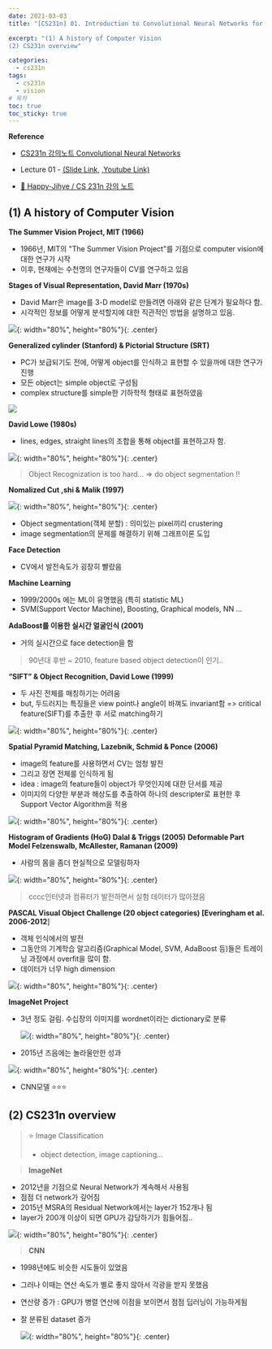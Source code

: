 ```yaml
---
date: 2021-03-03
title: "[CS231n] 01. Introduction to Convolutional Neural Networks for Visual Recognition"

excerpt: "(1) A history of Computer Vision
(2) CS231n overview"

categories: 
  - cs231n
tags: 
  - cs231n
  - vision
# 목차
toc: true  
toc_sticky: true 
---
```



**Reference**

- [CS231n 강의노트 Convolutional Neural Networks](http://cs231n.github.io/convolutional-networks/)

- Lecture 01 - [(Slide Link,](http://cs231n.stanford.edu/slides/2017/cs231n_2017_lecture1.pdf) [,Youtube Link)](https://www.youtube.com/watch?v=vT1JzLTH4G4&list=PLC1qU-LWwrF64f4QKQT-Vg5Wr4qEE1Zxk)

- [🌺 Happy-Jihye / CS 231n 강의 노트](https://happy-jihye.github.io/cs231n/cs231n-0/)


## (1) A history of Computer Vision

**The Summer Vision Project, MIT (1966)**

- 1966년, MIT의 "The Summer Vision Project"를 기점으로 computer vision에 대한 연구가 시작
- 이후, 현재에는 수천명의 연구자들이 CV를 연구하고 있음


**Stages of Visual Representation, David Marr (1970s)**

- David Marr은 image를 3-D model로 만들려면 아래와 같은 단계가 필요하다 함.
- 시각적인 정보를 어떻게 분석할지에 대한 직관적인 방법을 설명하고 있음.

![](/_posts/cs231n/images/lec1/image-20210302152311898.png){: width="80%", height="80%"}{: .center}



**Generalized cylinder (Stanford) & Pictorial Structure (SRT)**

- PC가 보급되기도 전에, 어떻게 object를 인식하고 표현할 수 있을까에 대한 연구가 진행
- 모든 object는 simple object로 구성됨
- complex structure를 simple한 기하학적 형태로 표현하였음

![]("/assets/images/cs231n/lec1/image-20210220154536301.png )



**David Lowe (1980s)**

- lines, edges, straight lines의 조합을 통해 object를 표현하고자 함.

![](/_posts/cs231n/images/lec1/image-20210220154934830.png){: width="80%", height="80%"}{: .center}



> Object Recognization is too hard... => do object segmentation !!

**Nomalized Cut ,shi & Malik (1997)**

![](/_posts/cs231n/images/lec1/image-20210220160000141.png){: width="80%", height="80%"}{: .center}

- Object segmentation(객체 분할) : 의미있는 pixel끼리 crustering
- image segmentation의 문제를 해결하기 위해 그래프이론 도입


**Face Detection**

- CV에서 발전속도가 굉장히 빨랐음


**Machine Learning**

- 1999/2000s 에는 ML이 유명했음 (특히 statistic ML)
- SVM(Support Vector Machine), Boosting, Graphical models, NN ...


**AdaBoost를 이용한 실시간 얼굴인식 (2001)**

- 거의 실시간으로 face detection을 함


> 90년대 후반 ~ 2010, feature based object detection이 인기..


**“SIFT” & Object Recognition, David Lowe (1999)**

- 두 사진 전체를 매칭하기는 어려움
- but, 두드러지는 특징들은 view point나 angle이 바껴도 invariant함
  => critical feature(SIFT)를 추출한 후 서로 matching하기 

![](/_posts/cs231n/images/lec1/image-20210220161328089.png){: width="80%", height="80%"}{: .center}


**Spatial Pyramid Matching, Lazebnik, Schmid & Ponce (2006)**

- image의 feature를 사용하면서 CV는 엄청 발전
- 그리고 장면 전체를 인식하게 됨
- idea : image의 feature들이 object가 무엇인지에 대한 단서를 제공
- 이미지의 다양한 부분과 해상도를 추출하여 하나의 descripter로 표현한 후 Support Vector Algorithm을 적용

![](/_posts/cs231n/images/lec1/image-20210220161631792.png){: width="80%", height="80%"}{: .center}


**Histogram of Gradients (HoG) Dalal & Triggs (2005)**
**Deformable Part Model Felzenswalb, McAllester, Ramanan (2009)**

- 사람의 몸을 좀더 현실적으로 모델링하자

![](/_posts/cs231n/images/lec1/image-20210220162243035.png){: width="80%", height="80%"}{: .center}

> cccc인터넷과 컴퓨터가 발전하면서 실험 데이터가 많아졌음


**PASCAL Visual Object Challenge (20 object categories) [Everingham et al. 2006-2012**]

- 객체 인식에서의 발전
- 그동안의 기계학습 알고리즘(Graphical Model, SVM, AdaBoost 등)들은 트레이닝 과정에서 overfit을 많이 함.
- 데이터가 너무 high dimension

![](/_posts/cs231n/images/lec1/image-20210302130806367.png){: width="80%", height="80%"}{: .center}

**ImageNet Project**

- 3년 정도 걸림. 수십장의 이미지를 wordnet이라는 dictionary로 분류

  ![](/_posts/cs231n/images/lec1/image-20210302131356235.png){: width="80%", height="80%"}{: .center}

- 2015년 즈음에는 놀라울만한 성과

![](/_posts/cs231n/images/lec1/image-20210302131544739.png){: width="80%", height="80%"}{: .center}

- CNN모델 ⭐⭐⭐ 



## (2) CS231n overview

> ⭐ Image Classification
>
> - object detection, image captioning...



> **ImageNet**

- 2012년을 기점으로  Neural Network가 계속해서 사용됨
- 점점 더 network가 깊어짐
- 2015년 MSRA의 Residual Network에서는 layer가 152개나 됨
- layer가 200개 이상이 되면 GPU가 감당하기가 힘들어짐..

![](/_posts/cs231n/images/lec1/image-20210302132001814.png){: width="80%", height="80%"}{: .center}

> **CNN**

- 1998년에도 비슷한 시도들이 있었음

- 그러나 이때는 연산 속도가 별로 좋지 않아서 각광을 받지 못했음

- 연산량 증가 : GPU가 병렬 연산에 이점을 보이면서 점점 딥러닝이 가능하게됨

- 잘 분류된 dataset 증가

  ![](/_posts/cs231n/images/lec1/image-20210302132416567.png){: width="80%", height="80%"}{: .center}

  















